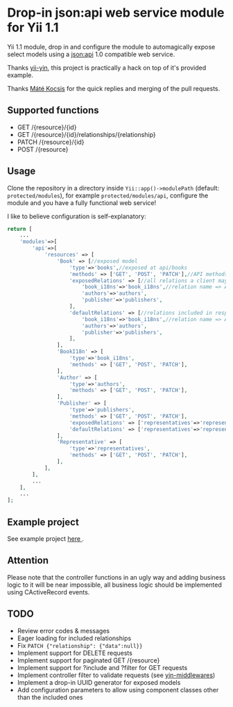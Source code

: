 # Drop-in json:api web service module for Yii 1.1

Yii 1.1 module, drop in and configure the module to automagically expose select models using a [json:api](http://jsonapi.org) 1.0 compatible web service.

Thanks [yii-yin](https://github.com/woohoolabs/yin), this project is practically a hack on top of it's provided example.

Thanks [Máté Kocsis](https://github.com/kocsismate) for the quick replies and merging of the pull requests.

## Supported functions

* GET /{resource}/{id}
* GET /{resource}/{id}/relationships/{relationship}
* PATCH /{resource}/{id}
* POST /{resource}

## Usage
Clone the repository in a directory inside `Yii::app()->modulePath` (default: `protected/modules`), for example `protected/modules/api`, configure the module and you have a fully functional web service!

I like to believe configuration is self-explanatory:
```php
return [
    ...
	'modules'=>[
        'api'=>[
            'resources' => [
                'Book' => [//exposed model
                    'type'=>'books',//exposed at api/books
                    'methods' => ['GET', 'POST', 'PATCH'],//API methods supported for this model
                    'exposedRelations' => [//all relations a client may access using the API
                        'book_i18ns'=>'book_i18ns',//relation name => API type (route)
                        'authors'=>'authors',
                        'publisher'=>'publishers',
                    ],
                    'defaultRelations' => [//relations included in response for GET api/book/1
                        'book_i18ns'=>'book_i18ns',//relation name => API type (route)
                        'authors'=>'authors',
                        'publisher'=>'publishers',
                    ],
                ],
                'BookI18n' => [
                    'type'=>'book_i18ns',
                    'methods' => ['GET', 'POST', 'PATCH'],
                ],
                'Author' => [
                    'type'=>'authors',
                    'methods' => ['GET', 'POST', 'PATCH'],
                ],
                'Publisher' => [
                    'type'=>'publishers',
                    'methods' => ['GET', 'POST', 'PATCH'],
                    'exposedRelations' => ['representatives'=>'representatives'],
                    'defaultRelations' => ['representatives'=>'representatives'],
                ],
                'Representative' => [
                    'type'=>'representatives',
                    'methods' => ['GET', 'POST', 'PATCH'],
                ],
            ],
        ],
        ...
	],
	...
];
```

## Example project
See example project [ here ](https://github.com/dimvic/yii-yin-example).

## Attention
Please note that the controller functions in an ugly way and adding business logic to it will be near impossible, all business logic should be implemented using CActiveRecord events.

## TODO
* Review error codes & messages
* Eager loading for included relationships
* Fix `PATCH {"relationship": {"data":null}}`
* Implement support for DELETE requests
* Implement support for paginated GET /{resource}
* Implement support for ?include and ?filter for GET requests
* Implement controller filter to validate requests (see [yin-middlewares](https://github.com/woohoolabs/yin-middlewares))
* Implement a drop-in UUID generator for exposed models
* Add configuration parameters to allow using component classes other than the included ones
